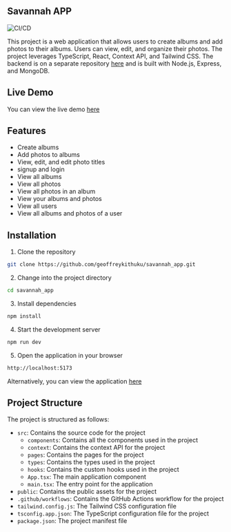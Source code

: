 ## Savannah APP

![CI/CD](https://github.com/geoffreykithuku/savannah_app/actions/workflows/ci.yml/badge.svg)


This project is a web application that allows users to create albums and add photos to their albums. Users can view, edit, and organize their photos. The project leverages TypeScript, React, Context API, and Tailwind CSS. The backend is on a separate repository [here](https://github.com/geoffreykithuku/savannah_task_backend) and is built with Node.js, Express, and MongoDB.

## Live Demo

You can view the live demo [here](https://savannah-app.vercel.app/)


## Features

- Create albums
- Add photos to albums
- View, edit, and edit photo titles
- signup and login
- View all albums
- View all photos
- View all photos in an album
- View your albums and photos
- View all users
- View all albums and photos of a user

## Installation

1. Clone the repository

```bash
git clone https://github.com/geoffreykithuku/savannah_app.git 
```

2. Change into the project directory

```bash
cd savannah_app
```

3. Install dependencies

```bash
npm install
```

4. Start the development server

```bash
npm run dev
```

5. Open the application in your browser

```bash
http://localhost:5173
```

Alternatively, you can view the application [here](https://savannah-app.vercel.app/) 



## Project Structure

The project is structured as follows:

- `src`: Contains the source code for the project
  - `components`: Contains all the components used in the project
  - `context`: Contains the context API for the project
  - `pages`: Contains the pages for the project
  - `types`: Contains the types used in the project
  - `hooks`: Contains the custom hooks used in the project
  - `App.tsx`: The main application component
  - `main.tsx`: The entry point for the application
- `public`: Contains the public assets for the project
- `.github/workflows`: Contains the GitHub Actions workflow for the project
- `tailwind.config.js`: The Tailwind CSS configuration file
- `tsconfig.app.json`: The TypeScript configuration file for the project
- `package.json`: The project manifest file 


